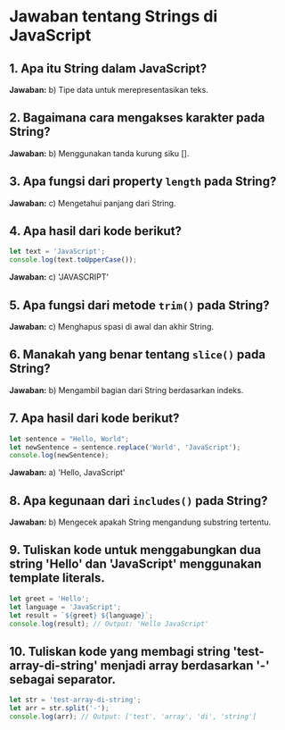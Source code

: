 
# Jawaban tentang Strings di JavaScript

## 1. Apa itu String dalam JavaScript?
**Jawaban:** b) Tipe data untuk merepresentasikan teks.

## 2. Bagaimana cara mengakses karakter pada String?
**Jawaban:** b) Menggunakan tanda kurung siku [].

## 3. Apa fungsi dari property `length` pada String?
**Jawaban:** c) Mengetahui panjang dari String.

## 4. Apa hasil dari kode berikut?
```javascript
let text = 'JavaScript';
console.log(text.toUpperCase());
```
**Jawaban:** c) 'JAVASCRIPT'

## 5. Apa fungsi dari metode `trim()` pada String?
**Jawaban:** c) Menghapus spasi di awal dan akhir String.

## 6. Manakah yang benar tentang `slice()` pada String?
**Jawaban:** b) Mengambil bagian dari String berdasarkan indeks.

## 7. Apa hasil dari kode berikut?
```javascript
let sentence = "Hello, World";
let newSentence = sentence.replace('World', 'JavaScript');
console.log(newSentence);
```
**Jawaban:** a) 'Hello, JavaScript'

## 8. Apa kegunaan dari `includes()` pada String?
**Jawaban:** b) Mengecek apakah String mengandung substring tertentu.

## 9. Tuliskan kode untuk menggabungkan dua string 'Hello' dan 'JavaScript' menggunakan template literals.
```javascript
let greet = 'Hello';
let language = 'JavaScript';
let result = `${greet} ${language}`;
console.log(result); // Output: 'Hello JavaScript'
```

## 10. Tuliskan kode yang membagi string 'test-array-di-string' menjadi array berdasarkan '-' sebagai separator.
```javascript
let str = 'test-array-di-string';
let arr = str.split('-');
console.log(arr); // Output: ['test', 'array', 'di', 'string']
```
